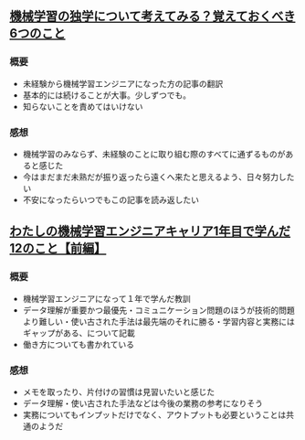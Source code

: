 ## [機械学習の独学について考えてみる？覚えておくべき6つのこと](https://ainow.ai/2019/06/11/171419/)
### 概要
- 未経験から機械学習エンジニアになった方の記事の翻訳
- 基本的には続けることが大事。少しずつでも。
- 知らないことを責めてはいけない

### 感想
- 機械学習のみならず、未経験のことに取り組む際のすべてに通ずるものがあると感じた
- 今はまだまだ未熟だが振り返ったら遠くへ来たと思えるよう、日々努力したい
- 不安になったらいつでもこの記事を読み返したい

## [わたしの機械学習エンジニアキャリア1年目で学んだ12のこと【前編】](https://ainow.ai/2019/08/26/174213/)
### 概要
- 機械学習エンジニアになって１年で学んだ教訓
- データ理解が重要かつ最優先・コミュニケーション問題のほうが技術的問題より難しい・使い古された手法は最先端のそれに勝る・学習内容と実務にはギャップがある、について記載
- 働き方についても書かれている

### 感想
- メモを取ったり、片付けの習慣は見習いたいと感じた
- データ理解・使い古された手法などは今後の業務の参考になりそう
- 実務についてもインプットだけでなく、アウトプットも必要ということは共通のようだ
